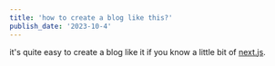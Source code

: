 ```yaml
---
title: 'how to create a blog like this?'
publish_date: '2023-10-4'
---
```


it's quite easy to create a blog like it if you know a little bit of [next.js](https://nextjs.org).
